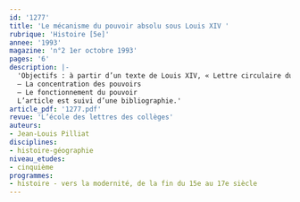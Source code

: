 ```yaml
---
id: '1277'
title: 'Le mécanisme du pouvoir absolu sous Louis XIV '
rubrique: 'Histoire [5e]'
annee: '1993'
magazine: 'n°2 1er octobre 1993'
pages: '6'
description: |-
  'Objectifs : à partir d’un texte de Louis XIV, « Lettre circulaire du roi aux intendants », découvrir la concentration du pouvoir et la notion d’arbitraire ; par l’utilisation d’un schéma sur le fonctionnement du pouvoir, comprendre comment, à cette époque, une loi était élaborée et appliquée…
  – La concentration des pouvoirs
  – Le fonctionnement du pouvoir
  L’article est suivi d’une bibliographie.'
article_pdf: '1277.pdf'
revue: 'L’école des lettres des collèges'
auteurs:
- Jean-Louis Pilliat
disciplines:
- histoire-géographie
niveau_etudes:
- cinquième
programmes:
- histoire - vers la modernité, de la fin du 15e au 17e siècle
---
```

